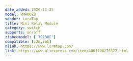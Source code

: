 ```yaml
---
date_added: 2020-11-25
model: RR400ZB
vendor: LoraTap
title: Mini Relay Module
category: switch
supports: on/off
zigbeemodel: ['TS130F']
compatible: [z2m,iob]
mlink: https://www.loratap.com/
link: https://www.aliexpress.com/item/4001190275372.html
---
```

